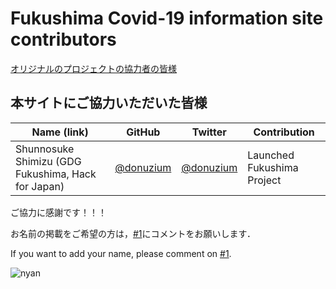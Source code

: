 Fukushima Covid-19 information site contributors
============================================

[オリジナルのプロジェクトの協力者の皆様](https://github.com/tokyo-metropolitan-gov/covid19/blob/development/CONTRIBUTORS.md)

## 本サイトにご協力いただいた皆様

| Name (link) | GitHub | Twitter | Contribution |
| --- | --- | --- | --- |
| Shunnosuke Shimizu (GDG Fukushima, Hack for Japan) | [@donuzium](https://github.com/donuzium) | [@donuzium](https://twitter.com/donuzium) | Launched Fukushima Project |

ご協力に感謝です！！！

お名前の掲載をご希望の方は，[#1](https://github.com/gdg-fukushima/covid19/issues/1)にコメントをお願いします．

If you want to add your name, please comment on [#1](https://github.com/gdg-fukushima/covid19/issues/1).

![nyan](https://i.gyazo.com/f04e7468ea6e4bb6e87f6817fea980f9.gif)
